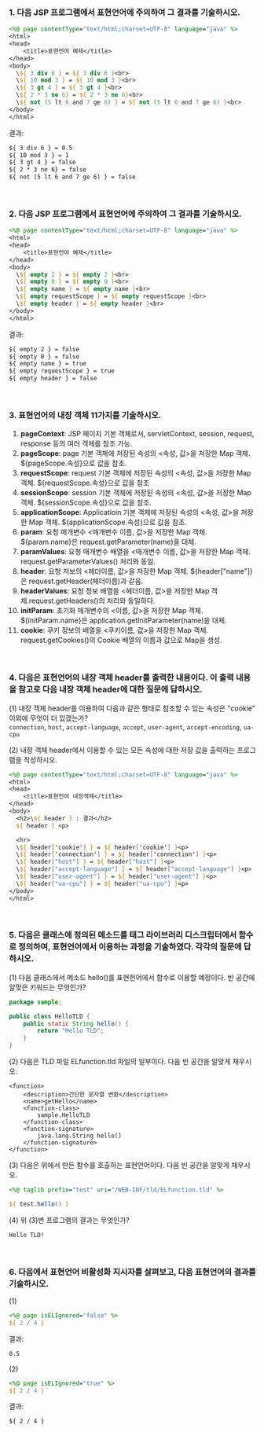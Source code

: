 ### 1. 다음 JSP 프로그램에서 표현언어에 주의하여 그 결과를 기술하시오.
```jsp
<%@ page contentType="text/html;charset=UTF-8" language="java" %>
<html>
<head>
    <title>표현언어 예제</title>
</head>
<body>
  \${ 3 div 6 } = ${ 3 div 6 }<br>
  \${ 10 mod 3 } = ${ 10 mod 3 }<br>
  \${ 3 gt 4 } = ${ 3 gt 4 }<br>
  \${ 2 * 3 ne 6} = ${ 2 * 3 ne 6}<br>
  \${ not (5 lt 6 and 7 ge 6) } = ${ not (5 lt 6 and 7 ge 6) }<br>
</body>
</html>
```
결과: 
```html
${ 3 div 6 } = 0.5
${ 10 mod 3 } = 1
${ 3 gt 4 } = false
${ 2 * 3 ne 6} = false
${ not (5 lt 6 and 7 ge 6) } = false
```
<br>

### 2. 다음 JSP 프로그램에서 표현언어에 주의하여 그 결과를 기술하시오.
```jsp
<%@ page contentType="text/html;charset=UTF-8" language="java" %>
<html>
<head>
    <title>표현언어 예제</title>
</head>
<body>
  \${ empty 2 } = ${ empty 2 }<br>
  \${ empty 0 } = ${ empty 0 }<br>
  \${ empty name } = ${ empty name }<br>
  \${ empty requestScope } = ${ empty requestScope }<br>
  \${ empty header } = ${ empty header }<br>
</body>
</html>
```
결과: 
```html
${ empty 2 } = false
${ empty 0 } = false
${ empty name } = true
${ empty requestScope } = true
${ empty header } = false
```
<br>

### 3. 표현언어의 내장 객체 11가지를 기술하시오.
1. **pageContext**: JSP 페이지 기본 객체로서, servletContext, session, request, response 등의 여러 객체를 참조 가능.
2. **pageScope**: page 기본 객체에 저장된 속성의 <속성, 값>을 저장한 Map 객체. ${pageScope.속성}으로 값을 참조.
3. **requestScope**: request 기본 객체에 저장된 속성의 <속성, 값>을 저장한 Map 객체. ${requestScope.속성}으로 값을 참조
4. **sessionScope**: session 기본 객체에 저장된 속성의 <속성, 값>을 저장한 Map 객체. ${sessionScope.속성}으로 값을 참조.
5. **applicationScope**: Applicatioin 기본 객체에 저장된 속성의 <속성, 값>을 저장한 Map 객체. ${applicationScope.속성}으로 값을 참조.
6. **param**: 요청 매개변수 <매개변수 이름, 값>을 저장한 Map 객체. ${param.name}은 request.getParameter(name)을 대체.
7. **paramValues**: 요청 매개변수 배열을 <매개변수 이름, 값>을 저장한 Map 객체. request.getParameterValues() 처리와 동일.
8. **header**: 요청 저보의 <헤더이름, 값>을 저장한 Map 객체. ${header["name"]}은 request.getHeader(헤더이름)과 같음.
9. **headerValues**: 요청 정보 배열을 <헤더이름, 값>을 저장한 Map 객체.request.getHeaders()의 처리와 동일하다.
10. **initParam**: 초기화 매개변수의 <이름, 값>을 저장한 Map 객체. ${initParam.name}은 application.getInitParameter(name)을 대체.
11. **cookie**: 쿠키 정보의 배열을 <쿠키이름, 값>을 저장한 Map 객체. request.getCookies()의 Cookie 배열의 이름과 값으로 Map을 생성.   
<br>  

### 4. 다음은 표현언어의 내장 객체 header를 출력한 내용이다. 이 출력 내용을 참고로 다음 내장 객체 header에 대한 질문에 답하시오.
(1) 내장 객체 header를 이용하여 다음과 같은 형태로 참조할 수 있는 속성은 "cookie" 이외에 무엇이 더 있겠는가?  
`connection`, `host`, `accept-language`, `accept`, `user-agent`, `accept-encoding`, `ua-cpu`  

(2) 내장 객체 header에서 이용할 수 있는 모든 속성에 대한 저장 값을 출력하는 프로그램을 작성하시오.  
```jsp
<%@ page contentType="text/html;charset=UTF-8" language="java" %>
<html>
<head>
    <title>표현언어 내장객체</title>
</head>
<body>
  <h2>\${ header } : 결과</h2>
  ${ header } <p>

  <hr>
  \${ header['cookie'] } = ${ header['cookie'] }<p>
  \${ header['connection'] } = ${ header['connection'] }<p>
  \${ header["host"] } = ${ header["host"] }<p>
  \${ header["accept-language"] } = ${ header["accept-language"] }<p>
  \${ header["user-agent"] } = ${ header["user-agent"] }<p>
  \${ header["ua-cpu"] } = ${ header["ua-cpu"] }<p>
</body>
</html>
```  
<br>

### 5. 다음은 클래스에 정의된 메소드를 태그 라이브러리 디스크립터에서 함수로 정의하여, 표현언어에서 이용하는 과정을 기술하였다. 각각의 질문에 답하시오.
(1) 다음 클래스에서 메소드 hello()를 표현헌어에서 함수로 이용할 예정이다. 빈 공간에 알맞은 키워드는 무엇인가?  
```java
package sample;

public class HelloTLD {
    public static String hello() {
        return "Hello TLD";
    }
}
```  
(2) 다음은 TLD 파일 ELfunction.tld 파일의 일부이다. 다음 빈 공간을 알맞게 채우시오.  
```tld
<function>
    <description>간단한 문자열 변환</description>
    <name>getHello</name>
    <function-class>
        sample.HelloTLD
    </function-class>
    <function-signature>
        java.lang.String hello()
    </function-signature>
</function>
```  
(3) 다음은 위에서 만든 함수를 호출하는 표현언어이다. 다음 빈 공간을 알맞게 채우시오.
```jsp
<%@ taglib prefix="test" uri="/WEB-INF/tld/ELfunction.tld" %>

${ test.hello() }
```  
(4) 위 (3)번 프로그램의 결과는 무엇인가?  
```html
Hello TLD!
```  
<br>

### 6. 다음에서 표현언어 비활성화 지시자를 살펴보고, 다음 표현언어의 결과를 기술하시오.
(1)
```jsp
<%@ page isELIgnored="false" %>
${ 2 / 4 }
```  
결과:
```html
0.5
```  
(2)  
```jsp
<%@ page isELIgnored="true" %>
${ 2 / 4 }
```  
결과:
```html
${ 2 / 4 }
```